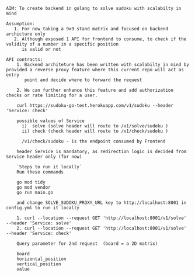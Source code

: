 

    AIM: To create backend in golang to solve sudoku with scalabilty in mind

    Assumption: 
       1. For now taking a 9x9 stand matrix and focused on backend archicture only
       2. Although exposed 1 API for frontend to consume, to check if the validity of a number in a specific position 
          is valid or not

    API contracts:
        1. Backend architeture has been written with scalabilty in mind by provided a reverse proxy feature where this current repo will act as entry   
           point and decide where to forward the request

        2. We can further enhance this feature and add authorization checks or rate limiting for a user.
        
        curl https://sudoku-go-test.herokuapp.com/v1/sudoku --header 'Service: check'
        
        possible values of Service 
          i)  solve (solve header will route to /v1/solve/sudoku )
          ii) check (check header will route to /v1/check/sudoku ) 
          
          /v1/check/sudoku - is the endpoint consumed by Frontend
          
        header Service is mandatory, as redirection logic is decided from Service header only (for now)
    
        `Steps to run it locally`
        Run these commands
        
        go mod tidy
        go mod vendor
        go run main.go
        
        and change SOLVE_SUDOKU_PROXY_URL key to http://localhost:8001 in config.yml to run it locally

        1. curl --location --request GET 'http://localhost:8001/v1/solve' --header 'Service: solve'
        2. curl --location --request GET 'http://localhost:8001/v1/solve' --header 'Service: check' 

        Query parameter for 2nd request  (board = a 2D matrix)
        
        board
        horizontal_position 
        vertical_position
        value

